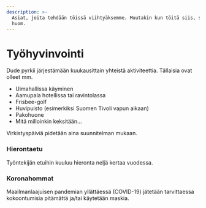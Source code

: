 ```yaml
---
description: >-
  Asiat, joita tehdään töissä viihtyäksemme. Muutakin kun töitä siis, suom.
  huom.
---
```


# Työhyvinvointi

Dude pyrkii järjestämään kuukausittain yhteistä aktiviteettia. Tällaisia ovat olleet mm.

* Uimahallissa käyminen
* Aamupala hotellissa tai ravintolassa
* Frisbee-golf
* Huvipuisto (esimerkiksi Suomen Tivoli vapun aikaan)
* Pakohuone
* Mitä milloinkin keksitään...

Virkistyspäiviä pidetään aina suunnitelman mukaan.

### Hierontaetu

Työntekijän etuihin kuuluu hieronta neljä kertaa vuodessa.

### Koronahommat

Maailmanlaajuisen pandemian yllättäessä (COVID-19) jätetään tarvittaessa kokoontumisia pitämättä ja/tai käytetään maskia.
